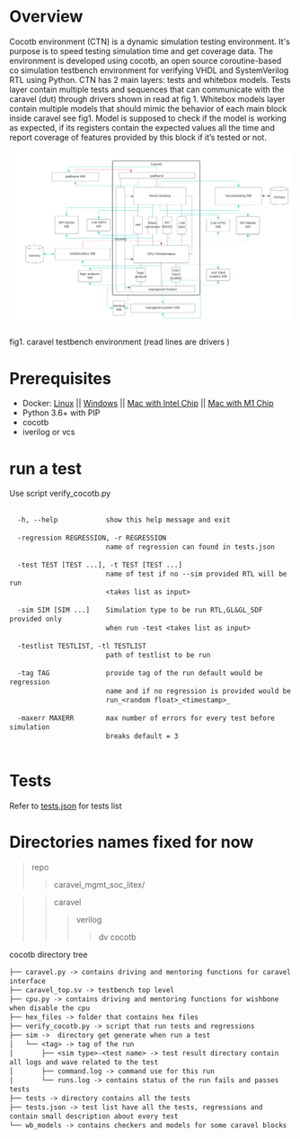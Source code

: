 Overview
========
Cocotb environment (CTN) is a dynamic simulation testing environment. It's purpose is to speed testing simulation time and get coverage data. The environment is developed using cocotb, an open source coroutine-based co simulation testbench environment for verifying VHDL and SystemVerilog RTL using Python. CTN has 2 main layers: tests and  whitebox models. Tests layer contain multiple tests and sequences that can communicate with the caravel (dut)  through drivers shown in read at fig 1. Whitebox models layer contain multiple models that should mimic the behavior of each main block inside caravel see fig1. Model is supposed to check if the model is working as expected, if its registers contain the expected values all the time and report coverage of features provided by this block if it’s tested or not. 


 <img src="doc/CTN.png" alt="Alt text" title="fig1. caravel testbench environment (read lines are drivers )">

fig1. caravel testbench environment (read lines are drivers )

Prerequisites
=============================

- Docker: [Linux](https://hub.docker.com/search?q=&type=edition&offering=community&operating_system=linux&utm_source=docker&utm_medium=webreferral&utm_campaign=dd-smartbutton&utm_location=header) ||  [Windows](https://desktop.docker.com/win/main/amd64/Docker%20Desktop%20Installer.exe?utm_source=docker&utm_medium=webreferral&utm_campaign=dd-smartbutton&utm_location=header) || [Mac with Intel Chip](https://desktop.docker.com/mac/main/amd64/Docker.dmg?utm_source=docker&utm_medium=webreferral&utm_campaign=dd-smartbutton&utm_location=header) || [Mac with M1 Chip](https://desktop.docker.com/mac/main/arm64/Docker.dmg?utm_source=docker&utm_medium=webreferral&utm_campaign=dd-smartbutton&utm_location=header)
- Python 3.6+ with PIP
- cocotb 
- iverilog or vcs 

run a test  
=============================

 Use script verify_cocotb.py

```
  
  -h, --help            show this help message and exit
  
  -regression REGRESSION, -r REGRESSION
                        name of regression can found in tests.json
                        
  -test TEST [TEST ...], -t TEST [TEST ...]
                        name of test if no --sim provided RTL will be run
                        <takes list as input>
                        
  -sim SIM [SIM ...]    Simulation type to be run RTL,GL&GL_SDF provided only
                        when run -test <takes list as input>
                        
  -testlist TESTLIST, -tl TESTLIST
                        path of testlist to be run
                        
  -tag TAG              provide tag of the run default would be regression
                        name and if no regression is provided would be
                        run_<random float>_<timestamp>_
                        
  -maxerr MAXERR        max number of errors for every test before simulation
                        breaks default = 3
                        
```


Tests 
===============

Refer to [tests.json](tests.json) for tests list

Directories names fixed for now
===============
>repo
>>caravel_mgmt_soc_litex/

>>caravel
>>>verilog
>>>>dv
>>>>cocotb

cocotb directory tree
```
├── caravel.py -> contains driving and mentoring functions for caravel interface
├── caravel_top.sv -> testbench top level 
├── cpu.py -> contains driving and mentoring functions for wishbone when disable the cpu 
├── hex_files -> folder that contains hex files 
├── verify_cocotb.py -> script that run tests and regressions 
├── sim ->  directory get generate when run a test
│   └── <tag> -> tag of the run  
│       ├── <sim type>-<test name> -> test result directory contain all logs and wave related to the test
│       ├── command.log -> command use for this run 
│       └── runs.log -> contains status of the run fails and passes tests 
├── tests -> directory contains all the tests 
├── tests.json -> test list have all the tests, regressions and contain small description about every test 
└── wb_models -> contains checkers and models for some caravel blocks 

```
